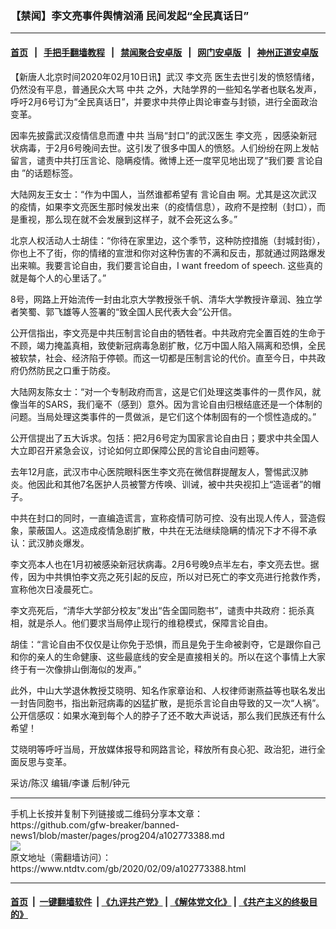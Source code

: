 ### 【禁闻】李文亮事件舆情汹涌 民间发起“全民真话日”
------------------------

#### [首页](https://github.com/gfw-breaker/banned-news1/blob/master/README.md) &nbsp;&nbsp;|&nbsp;&nbsp; [手把手翻墙教程](https://github.com/gfw-breaker/guides/wiki) &nbsp;&nbsp;|&nbsp;&nbsp; [禁闻聚合安卓版](https://github.com/gfw-breaker/bn-android) &nbsp;&nbsp;|&nbsp;&nbsp; [网门安卓版](https://github.com/oGate2/oGate) &nbsp;&nbsp;|&nbsp;&nbsp; [神州正道安卓版](https://github.com/SzzdOgate/update) 



<div><div class="post_content" itemprop="articleBody">
 <p>
  【新唐人北京时间2020年02月10日讯】武汉
  <ok href="https://www.ntdtv.com/gb/李文亮.htm">
   李文亮
  </ok>
  医生去世引发的愤怒情绪，仍然没有平息，普通民众大骂
  <ok href="https://www.ntdtv.com/gb/中共.htm">
   中共
  </ok>
  之外，大陆学界的一些知名学者也联名发声，呼吁2月6号订为“全民真话日”，并要求中共停止舆论审查与封锁，进行全面政治变革。
 </p>
 <p>
  因率先披露武汉疫情信息而遭
  <ok href="https://www.ntdtv.com/gb/中共.htm">
   中共
  </ok>
  当局“封口”的武汉医生
  <ok href="https://www.ntdtv.com/gb/李文亮.htm">
   李文亮
  </ok>
  ，因感染新冠状病毒，于2月6号晚间去世。这引发了很多中国人的愤怒。人们纷纷在网上发帖留言，谴责中共打压言论、隐瞒疫情。微博上还一度罕见地出现了“我们要
  <ok href="https://www.ntdtv.com/gb/言论自由.htm">
   言论自由
  </ok>
  ”的话题标签。
 </p>
 <p>
  大陆网友王女士：“作为中国人，当然谁都希望有
  <ok href="https://www.ntdtv.com/gb/言论自由.htm">
   言论自由
  </ok>
  啊。尤其是这次武汉的疫情，如果李文亮医生那时候发出来（的疫情信息），政府不是控制（封口），而是重视，那么现在就不会发展到这样子，就不会死这么多。”
 </p>
 <p>
  北京人权活动人士胡佳：“你待在家里边，这个季节，这种防控措施（封城封街），你也上不了街，你的情绪的宣泄和你对这种伤害的不满和反击，那就通过网路爆发出来嘛。我要言论自由，我们要言论自由，I want freedom of speech. 这些真的就是每个人的心里话了。”
 </p>
 <p>
  8号，网路上开始流传一封由北京大学教授张千帆、清华大学教授许章润、独立学者笑蜀、郭飞雄等人签署的“致全国人民代表大会”公开信。
 </p>
 <p>
  公开信指出，李文亮是中共压制言论自由的牺牲者。中共政府完全置百姓的生命于不顾，竭力掩盖真相，致使新冠病毒急剧扩散，亿万中国人陷入隔离和恐惧，全民被软禁，社会、经济陷于停顿。而这一切都是压制言论的代价。直至今日，中共政府仍然防民之口重于防疫。
 </p>
 <p>
  大陆网友陈女士：“对一个专制政府而言，这是它们处理这类事件的一贯作风，就像当年的SARS，我们毫不（感到）意外。因为言论自由归根结底还是一个体制的问题。当局处理这类事件的一贯做派，是它们这个体制固有的一个惯性造成的。”
 </p>
 <p>
  公开信提出了五大诉求。包括：把2月6号定为国家言论自由日；要求中共全国人大立即召开紧急会议，讨论如何立即保障公民的言论自由问题等。
 </p>
 <p>
  去年12月底，武汉市中心医院眼科医生李文亮在微信群提醒友人，警惕武汉肺炎。他因此和其他7名医护人员被警方传唤、训诫，被中共央视扣上“造谣者”的帽子。
 </p>
 <p>
  中共在封口的同时，一直编造谎言，宣称疫情可防可控、没有出现人传人，营造假象，蒙蔽国人。这造成疫情急剧扩散，中共在无法继续隐瞒的情况下才不得不承认：武汉肺炎爆发。
 </p>
 <p>
  李文亮本人也在1月初被感染新冠状病毒。2月6号晚9点半左右，李文亮去世。据传，因为中共惧怕李文亮之死引起的反应，所以对已死亡的李文亮进行抢救作秀，宣称他次日凌晨死亡。
 </p>
 <p>
  李文亮死后，“清华大学部分校友”发出“告全国同胞书”，谴责中共政府：扼杀真相，就是杀人。他们要求当局停止现行的维稳模式，保障言论自由。
 </p>
 <p>
  胡佳：“言论自由不仅仅是让你免于恐惧，而且是免于生命被剥夺，它是跟你自己和你的亲人的生命健康、这些最底线的安全是直接相关的。所以在这个事情上大家终于有一次像排山倒海似的发声。”
 </p>
 <p>
  此外，中山大学退休教授艾晓明、知名作家章诒和、人权律师谢燕益等也联名发出一封告同胞书，指出新冠病毒的凶猛扩散，是扼杀言论自由导致的又一次“人祸”。公开信感叹：如果水淹到每个人的脖子了还不敢大声说话，那么我们民族还有什么希望！
 </p>
 <p>
  艾晓明等呼吁当局，开放媒体报导和网路言论，释放所有良心犯、政治犯，进行全面反思与变革。
 </p>
 <p>
  采访/陈汉 编辑/李谦 后制/钟元
 </p>
 <div class="single_ad">
 </div>
</div>
</div>
<hr/>
手机上长按并复制下列链接或二维码分享本文章：<br/>
https://github.com/gfw-breaker/banned-news1/blob/master/pages/prog204/a102773388.md <br/>
<a href='https://github.com/gfw-breaker/banned-news1/blob/master/pages/prog204/a102773388.md'><img src='https://github.com/gfw-breaker/banned-news1/blob/master/pages/prog204/a102773388.md.png'/></a> <br/>
原文地址（需翻墙访问）：https://www.ntdtv.com/gb/2020/02/09/a102773388.html


------------------------
#### [首页](https://github.com/gfw-breaker/banned-news1/blob/master/README.md) &nbsp;|&nbsp; [一键翻墙软件](https://github.com/gfw-breaker/nogfw/blob/master/README.md) &nbsp;| [《九评共产党》](https://github.com/gfw-breaker/9ping.md/blob/master/README.md#九评之一评共产党是什么) | [《解体党文化》](https://github.com/gfw-breaker/jtdwh.md/blob/master/README.md) | [《共产主义的终极目的》](https://github.com/gfw-breaker/gczydzjmd.md/blob/master/README.md)


<img src='http://gfw-breaker.win/banned-news/pages/prog204/a102773388.md' width='0px' height='0px'/>